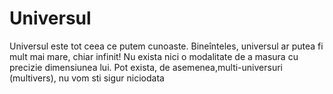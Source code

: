 # Universul

Universul este tot ceea ce putem cunoaste. Bineînteles, universul ar putea fi
mult mai mare, chiar infinit! Nu exista nici o modalitate de a masura cu
precizie dimensiunea lui. Pot exista, de asemenea,multi-universuri (multivers),
nu vom sti sigur niciodata
